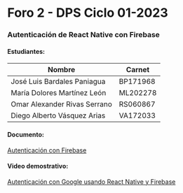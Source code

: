 # Foro 2 - DPS Ciclo 01-2023

### Autenticación de React Native con Firebase

#### Estudiantes:

| Nombre  | Carnet |
| ------------- | ------------- |
| José Luis Bardales Paniagua  | BP171968 |
| María Dolores Martínez León | ML202278 |
| Omar Alexander Rivas Serrano | RS060867 |
| Diego Alberto Vásquez Arias | VA172033 |


#### Documento:

[Autenticación con Firebase](/Autenticación%20con%20Firebase.pdf)

#### Video demostrativo:

[Autenticación con Google usando React Native y Firebase](https://youtu.be/-UtzRxqx1OM)